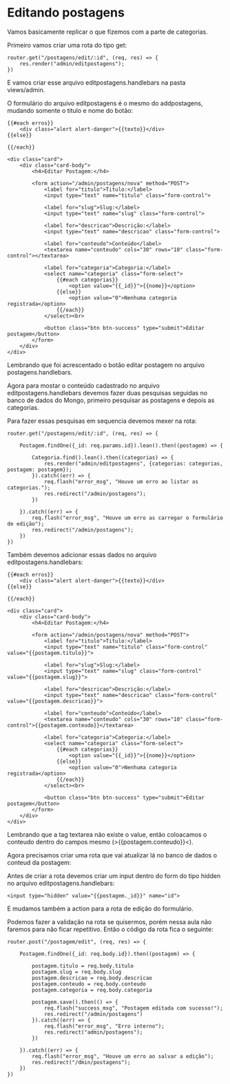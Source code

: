 # Editando postagens

Vamos basicamente replicar o que fizemos com a parte de categorias.

Primeiro vamos criar uma rota do tipo get:

    router.get("/postagens/edit/:id", (req, res) => {
        res.render("admin/editpostagens");
    })

E vamos criar esse arquivo editpostagens.handlebars na pasta views/admin.

O formulário do arquivo editpostagens é o mesmo do addpostagens, mudando somente o titulo e nome do botão:

    {{#each erros}}
        <div class="alert alert-danger">{{texto}}</div>
    {{else}}

    {{/each}}

    <div class="card">
        <div class="card-body">
            <h4>Editar Postagem:</h4>

            <form action="/admin/postagens/nova" method="POST">
                <label for="titulo">Titulo:</label>
                <input type="text" name="titulo" class="form-control">

                <label for="slug">Slug:</label>
                <input type="text" name="slug" class="form-control">

                <label for="descricao">Descrição:</label>
                <input type="text" name="descricao" class="form-control">

                <label for="conteudo">Conteúdo</label>
                <textarea name="conteudo" cols="30" rows="10" class="form-control"></textarea>

                <label for="categoria">Categoria:</label>
                <select name="categoria" class="form-select">
                    {{#each categorias}}
                        <option value="{{_id}}">{{nome}}</option>
                    {{else}}
                        <option value="0">Nenhuma categoria registrada</option>
                    {{/each}}
                </select><br>            

                <button class="btn btn-success" type="submit">Editar postagem</button>
            </form>
        </div>
    </div>

Lembrando que foi acrescentado o botão editar postagem no arquivo postagens.handlebars.

Agora para mostar o conteúdo cadastrado no arquivo editpostagens.handlebars devemos fazer duas pesquisas seguidas no banco de dados do Mongo, primeiro pesquisar as postagens e depois as categorias.

Para fazer essas pesquisas em sequencia devemos mexer na rota:

    router.get("/postagens/edit/:id", (req, res) => {

        Postagem.findOne({_id: req.params.id}).lean().then((postagem) => {

            Categoria.find().lean().then((categorias) => {
                res.render("admin/editpostagens", {categorias: categorias, postagem: postagem});
            }).catch((err) => {
                req.flash("error_msg", "Houve um erro ao listar as categorias.");
                res.redirect("/admin/postagens");
            })

        }).catch((err) => {
            req.flash("error_msg", "Houve um erro as carregar o formulário de edição");
            res.redirect("/admin/postagens");
        })
    })

Também devemos adicionar essas dados no arquivo editpostagens.handlebars:

    {{#each erros}}
        <div class="alert alert-danger">{{texto}}</div>
    {{else}}

    {{/each}}

    <div class="card">
        <div class="card-body">
            <h4>Editar Postagem:</h4>

            <form action="/admin/postagens/nova" method="POST">
                <label for="titulo">Titulo:</label>
                <input type="text" name="titulo" class="form-control" value="{{postagem.titulo}}">

                <label for="slug">Slug:</label>
                <input type="text" name="slug" class="form-control" value="{{postagem.slug}}">

                <label for="descricao">Descrição:</label>
                <input type="text" name="descricao" class="form-control" value="{{postagem.descricao}}">

                <label for="conteudo">Conteúdo</label>
                <textarea name="conteudo" cols="30" rows="10" class="form-control">{{postagem.conteudo}}</textarea>

                <label for="categoria">Categoria:</label>
                <select name="categoria" class="form-select">
                    {{#each categorias}}
                        <option value="{{_id}}">{{nome}}</option>
                    {{else}}
                        <option value="0">Nenhuma categoria registrada</option>
                    {{/each}}
                </select><br>            

                <button class="btn btn-success" type="submit">Editar postagem</button>
            </form>
        </div>
    </div>

Lembrando que a tag textarea não existe o value, então coloacamos o conteudo dentro do campos mesmo (>{{postagem.conteudo}}<).


Agora precisamos criar uma rota que vai atualizar lá no banco de dados o conteud da postagem:

Antes de criar a rota devemos criar um input dentro do form do tipo hidden no arquivo editpostagens.handlebars:

    <input type="hidden" value="{{postagem._id}}" name="id">


E mudamos também a action para a rota de edição do formulário.

Podemos fazer a validação na rota se quisermos, porém nessa aula não faremos para não ficar repetitivo. Então o código da rota fica o seguinte:

    router.post("/postagem/edit", (req, res) => {

        Postagem.findOne({_id: req.body.id}).then((postagem) => {

            postagem.titulo = req.body.titulo
            postagem.slug = req.body.slug
            postagem.descricao = req.body.descricao
            postagem.conteudo = req.body.conteudo
            postagem.categoria = req.body.categoria

            postagem.save().then(() => {
                req.flash("success_msg", "Postagem editada com sucesso!");
                res.redirect("/admin/postagens")
            }).catch((err) => {
                req.flash("error_msg", "Erro interno");
                res.redirect("admin/postagens");    
            })

        }).catch((err) => {
            req.flash("error_msg", "Houve um erro ao salvar a edição");
            res.redirect("/dmin/postagens");
        })
    })







